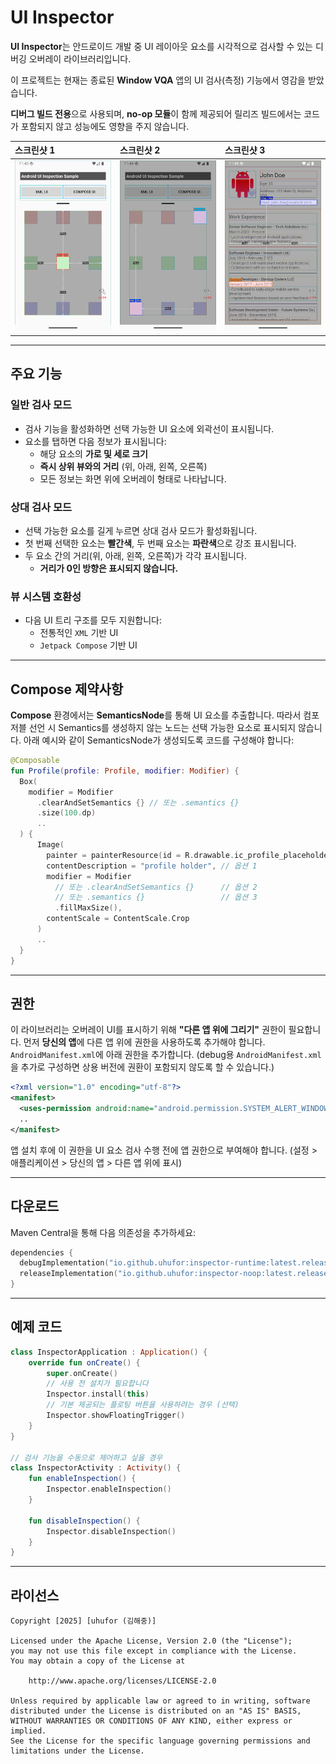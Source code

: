 
# UI Inspector

**UI Inspector**는 안드로이드 개발 중 UI 레이아웃 요소를 시각적으로 검사할 수 있는 디버깅 오버레이 라이브러리입니다.

이 프로젝트는 현재는 종료된 **Window VQA** 앱의 UI 검사(측정) 기능에서 영감을 받았습니다.

**디버그 빌드 전용**으로 사용되며, **no-op 모듈**이 함께 제공되어 릴리즈 빌드에서는 코드가 포함되지 않고 성능에도 영향을 주지 않습니다.

| 스크린샷 1                              | 스크린샷 2                              | 스크린샷 3                              |
|:----------------------------------------| :-------------------------------------- |:----------------------------------------|
| <img src="./art/art_1.png" width="300"> | <img src="./art/art_2.png" width="300"> | <img src="./art/art_3.png" width="300"> |

---

## 주요 기능

### 일반 검사 모드

- 검사 기능을 활성화하면 선택 가능한 UI 요소에 외곽선이 표시됩니다.
- 요소를 탭하면 다음 정보가 표시됩니다:
    - 해당 요소의 **가로 및 세로 크기**
    - **즉시 상위 뷰와의 거리** (위, 아래, 왼쪽, 오른쪽)
    - 모든 정보는 화면 위에 오버레이 형태로 나타납니다.

### 상대 검사 모드

- 선택 가능한 요소를 길게 누르면 상대 검사 모드가 활성화됩니다.
- 첫 번째 선택한 요소는 **빨간색**, 두 번째 요소는 **파란색**으로 강조 표시됩니다.
- 두 요소 간의 거리(위, 아래, 왼쪽, 오른쪽)가 각각 표시됩니다.
    - **거리가 0인 방향은 표시되지 않습니다.**

### 뷰 시스템 호환성

- 다음 UI 트리 구조를 모두 지원합니다:
    - 전통적인 `XML` 기반 UI
    - `Jetpack Compose` 기반 UI

---

## Compose 제약사항

**Compose** 환경에서는 **SemanticsNode**를 통해 UI 요소를 추출합니다. 따라서 컴포저블 선언 시 Semantics를 생성하지 않는 노드는 선택 가능한 요소로 표시되지 않습니다. 아래 예시와 같이 SemanticsNode가 생성되도록 코드를 구성해야 합니다:

```kotlin
@Composable
fun Profile(profile: Profile, modifier: Modifier) {
  Box(
    modifier = Modifier
      .clearAndSetSemantics {} // 또는 .semantics {}
      .size(100.dp)
      ..
  ) {
      Image(
        painter = painterResource(id = R.drawable.ic_profile_placeholder),
        contentDescription = "profile holder", // 옵션 1
        modifier = Modifier
          // 또는 .clearAndSetSemantics {}      // 옵션 2
          // 또는 .semantics {}                 // 옵션 3
          .fillMaxSize(),
        contentScale = ContentScale.Crop
      )
      ..
  }
}
```

---

## 권한

이 라이브러리는 오버레이 UI를 표시하기 위해 **"다른 앱 위에 그리기"** 권한이 필요합니다.
먼저 **당신의 앱**에 다른 앱 위에 권한을 사용하도록 추가해야 합니다. `AndroidManifest.xml`에 아래 권한을 추가합니다.
(debug용 `AndroidManifest.xml` 을 추가로 구성하면 상용 버전에 권환이 포함되지 않도록 할 수 있습니다.)

```xml
<?xml version="1.0" encoding="utf-8"?>
<manifest>
  <uses-permission android:name="android.permission.SYSTEM_ALERT_WINDOW" />
  ..
</manifest>
```

앱 설치 후에 이 권한을 UI 요소 검사 수행 전에 앱 권한으로 부여해야 합니다. 
(설정 > 애플리케이션 > 당신의 앱 > 다른 앱 위에 표시)

---

## 다운로드

Maven Central을 통해 다음 의존성을 추가하세요:

```kotlin
dependencies {
  debugImplementation("io.github.uhufor:inspector-runtime:latest.release")
  releaseImplementation("io.github.uhufor:inspector-noop:latest.release")
}
```

---

## 예제 코드

```kotlin
class InspectorApplication : Application() {
    override fun onCreate() {
        super.onCreate()
        // 사용 전 설치가 필요합니다
        Inspector.install(this)
        // 기본 제공되는 플로팅 버튼을 사용하려는 경우 (선택)
        Inspector.showFloatingTrigger()
    }
}

// 검사 기능을 수동으로 제어하고 싶을 경우
class InspectorActivity : Activity() {
    fun enableInspection() {
        Inspector.enableInspection()
    }

    fun disableInspection() {
        Inspector.disableInspection()
    }
}
```

---

## 라이선스

```
Copyright [2025] [uhufor (김해중)]

Licensed under the Apache License, Version 2.0 (the "License");
you may not use this file except in compliance with the License.
You may obtain a copy of the License at

    http://www.apache.org/licenses/LICENSE-2.0

Unless required by applicable law or agreed to in writing, software
distributed under the License is distributed on an "AS IS" BASIS,
WITHOUT WARRANTIES OR CONDITIONS OF ANY KIND, either express or implied.
See the License for the specific language governing permissions and
limitations under the License.
```
